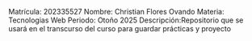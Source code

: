 Matrícula: 202335527
Nombre: Christian Flores Ovando
Materia: Tecnologias Web
Periodo: Otoño 2025
Descripción:Repositorio que se usará en el transcurso del curso para guardar prácticas y proyecto
